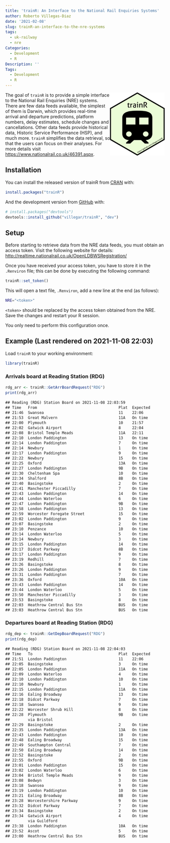 ```yaml
---
title: 'trainR: An Interface to the National Rail Enquiries Systems'
author: Roberto Villegas-Diaz
date: '2021-02-08'
slug: trainR-an-interface-to-the-nre-systems
tags:
  - uk-railway
  - nre
Categories:
  - Development
  - R
Description: ''
Tags:
  - Development
  - R
---
```


<img src="https://raw.githubusercontent.com/villegar/trainR/main/inst/images/logo.png" alt="logo" align="right" height=200px/>

The goal of `trainR` is to provide a simple interface to the 
National Rail Enquiries (NRE) systems. There are few data feeds 
available, the simplest of them is Darwin, which provides real-time 
arrival and departure predictions, platform numbers, delay estimates, 
schedule changes and cancellations. Other data feeds provide historical 
data, Historic Service Performance (HSP), and much more. `trainR` 
simplifies the data retrieval, so that the users can focus on their 
analyses. For more details visit 
https://www.nationalrail.co.uk/46391.aspx.

## Installation

You can install the released version of trainR from [CRAN](https://CRAN.R-project.org) with:

``` r
install.packages("trainR")
```

And the development version from [GitHub](https://github.com/) with:

``` r
# install.packages("devtools")
devtools::install_github("villegar/trainR", "dev")
```

## Setup
Before starting to retrieve data from the NRE data feeds, you must obtain an access token. 
Visit the following website for details: http://realtime.nationalrail.co.uk/OpenLDBWSRegistration/

Once you have received your access token, you have to store it in the `.Renviron` file; this can be 
done by executing the following command:


```r
trainR::set_token()
```

This will open a text file, `.Renviron`, add a new line at the end (as follows):

```bash
NRE="<token>"
```

`<token>` should be replaced by the access token obtained from the NRE. Save the changes and restart 
your R session.

You only need to perform this configuration once.

## Example (Last rendered on 2021-11-08 22:03)

Load `trainR` to your working environment:

```r
library(trainR)
```

### Arrivals board at Reading Station (RDG)


```r
rdg_arr <- trainR::GetArrBoardRequest("RDG")
print(rdg_arr)
```

```
## Reading (RDG) Station Board on 2021-11-08 22:03:59
## Time   From                                    Plat  Expected
## 21:46  Swansea                                 11    22:06
## 21:53  Great Malvern                           11A   On time
## 22:00  Plymouth                                10    21:57
## 22:02  Gatwick Airport                         8     22:04
## 22:08  Bristol Temple Meads                    11A   22:11
## 22:10  London Paddington                       13    On time
## 22:14  London Paddington                       7     On time
## 22:14  Newbury                                 1     On time
## 22:17  London Paddington                       9     On time
## 22:22  Newbury                                 15    On time
## 22:25  Oxford                                  13A   On time
## 22:27  London Paddington                       9B    On time
## 22:30  Cheltenham Spa                          10    On time
## 22:34  Shalford                                8B    On time
## 22:40  Basingstoke                             2     On time
## 22:41  Manchester Piccadilly                   7     On time
## 22:43  London Paddington                       14    On time
## 22:44  London Waterloo                         6     On time
## 22:47  London Paddington                       9B    On time
## 22:58  London Paddington                       13    On time
## 22:59  Worcester Foregate Street               15    On time
## 23:02  London Paddington                       9     On time
## 23:07  Basingstoke                             2     On time
## 23:10  Penzance                                10    On time
## 23:14  London Waterloo                         5     On time
## 23:14  Newbury                                 3     On time
## 23:15  London Paddington                       14    On time
## 23:17  Didcot Parkway                          8B    On time
## 23:17  London Paddington                       9     On time
## 23:19  Redhill                                 7     On time
## 23:26  Basingstoke                             8     On time
## 23:26  London Paddington                       9     On time
## 23:31  London Paddington                       7     On time
## 23:36  Oxford                                  10A   On time
## 23:43  London Paddington                       14    On time
## 23:44  London Waterloo                         5     On time
## 23:50  Manchester Piccadilly                   3     On time
## 23:53  Basingstoke                             8     On time
## 22:03  Heathrow Central Bus Stn                BUS   On time
## 23:03  Heathrow Central Bus Stn                BUS   On time
```

### Departures board at Reading Station (RDG)


```r
rdg_dep <- trainR::GetDepBoardRequest("RDG")
print(rdg_dep)
```

```
## Reading (RDG) Station Board on 2021-11-08 22:04:03
## Time   To                                      Plat  Expected
## 21:51  London Paddington                       11    22:06
## 22:05  Basingstoke                             3     On time
## 22:05  London Paddington                       11A   On time
## 22:09  London Waterloo                         4     On time
## 22:10  London Paddington                       10    On time
## 22:10  Newbury                                 1     On time
## 22:15  London Paddington                       11A   On time
## 22:16  Ealing Broadway                         13    On time
## 22:18  Didcot Parkway                          7     On time
## 22:18  Swansea                                 9     On time
## 22:22  Worcester Shrub Hill                    8     On time
## 22:28  Plymouth                                9B    On time
##        via Bristol                             
## 22:29  Basingstoke                             2     On time
## 22:35  London Paddington                       13A   On time
## 22:43  London Paddington                       10    On time
## 22:48  Ealing Broadway                         15    On time
## 22:49  Southampton Central                     7     On time
## 22:50  Ealing Broadway                         14    On time
## 22:52  Basingstoke                             2     On time
## 22:55  Oxford                                  9B    On time
## 23:01  London Paddington                       15    On time
## 23:02  London Waterloo                         6     On time
## 23:04  Bristol Temple Meads                    9     On time
## 23:08  Bedwyn                                  3     On time
## 23:18  Swansea                                 9     On time
## 23:19  London Paddington                       10    On time
## 23:21  Ealing Broadway                         8B    On time
## 23:28  Worcestershire Parkway                  9     On time
## 23:32  Didcot Parkway                          7     On time
## 23:34  Basingstoke                             2     On time
## 23:34  Gatwick Airport                         4     On time
##        via Guildford                           
## 23:38  London Paddington                       10A   On time
## 23:52  Ascot                                   5     On time
## 23:00  Heathrow Central Bus Stn                BUS   On time
```
